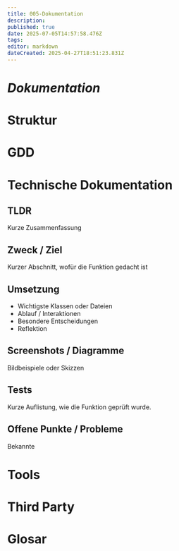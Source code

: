 ```yaml
---
title: 005-Dokumentation
description: 
published: true
date: 2025-07-05T14:57:58.476Z
tags: 
editor: markdown
dateCreated: 2025-04-27T18:51:23.831Z
---
```


# ***Dokumentation***



  

# Struktur

# GDD
# Technische Dokumentation

## <Topic Name>


## TLDR
Kurze Zusammenfassung

## Zweck / Ziel
Kurzer Abschnitt, wofür die Funktion gedacht ist

## Umsetzung
- Wichtigste Klassen oder Dateien
- Ablauf / Interaktionen
- Besondere Entscheidungen
- Reflektion

## Screenshots / Diagramme
Bildbeispiele oder Skizzen

## Tests
Kurze Auflistung, wie die Funktion geprüft wurde.

## Offene Punkte / Probleme
  
Bekannte
# Tools
# Third Party
# Glosar